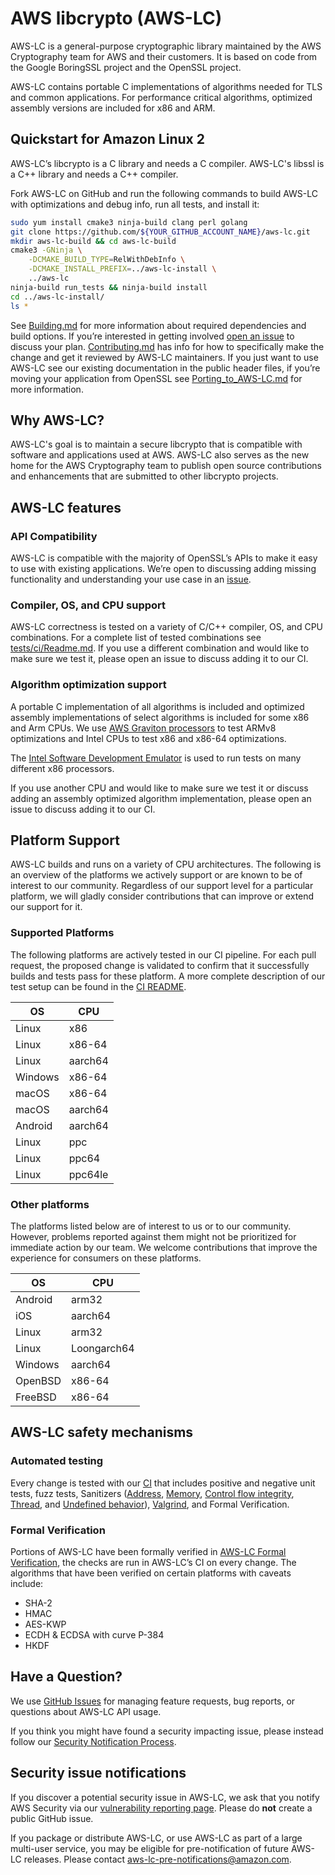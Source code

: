 # AWS libcrypto (AWS-LC)

AWS-LC is a general-purpose cryptographic library maintained by the AWS Cryptography
team for AWS and their customers. It іs based on code from the Google BoringSSL project
and the OpenSSL project.

AWS-LC contains portable C implementations of algorithms needed for TLS and common
applications. For performance critical algorithms, optimized assembly versions are
included for x86 and ARM.

## Quickstart for Amazon Linux 2

AWS-LC’s libcrypto is a C library and needs a C compiler. AWS-LC's libssl is a
C++ library and needs a C++ compiler.

Fork AWS-LC on GitHub and run the following commands to build AWS-LC with optimizations
and debug info, run all tests, and install it:
```bash
sudo yum install cmake3 ninja-build clang perl golang
git clone https://github.com/${YOUR_GITHUB_ACCOUNT_NAME}/aws-lc.git
mkdir aws-lc-build && cd aws-lc-build
cmake3 -GNinja \
    -DCMAKE_BUILD_TYPE=RelWithDebInfo \
    -DCMAKE_INSTALL_PREFIX=../aws-lc-install \
    ../aws-lc
ninja-build run_tests && ninja-build install
cd ../aws-lc-install/
ls *
```
See [Building.md](https://github.com/aws/aws-lc/blob/main/BUILDING.md) for more
information about required dependencies and build options. If you’re interested in
getting involved [open an issue](https://github.com/aws/aws-lc/issues/new/choose) to discuss your plan.
[Contributing.md](https://github.com/aws/aws-lc/blob/main/CONTRIBUTING.md) has
info for how to specifically make the change and get it reviewed by AWS-LC maintainers.
If you just want to use AWS-LC see our existing documentation in the public header
files, if you’re moving your application from OpenSSL see
[Porting_to_AWS-LC.md](https://github.com/aws/aws-lc/blob/main/PORTING_TO_AWSLC.md)
for more information.

## Why AWS-LC?

AWS-LC's goal is to maintain a secure libcrypto that is compatible with software and
applications used at AWS. AWS-LC also serves as the new home for the AWS Cryptography
team to publish open source contributions and enhancements that are submitted to
other libcrypto projects.

## AWS-LC features

### API Compatibility

AWS-LC is compatible with the majority of OpenSSL’s APIs to make it easy to use with
existing applications. We’re open to discussing adding missing functionality and
understanding your use case in an [issue](https://github.com/aws/aws-lc/issues/new/choose).

### Compiler, OS, and CPU support

AWS-LC correctness is tested on a variety of C/C++ compiler, OS, and CPU
combinations. For a complete list of tested combinations see
[tests/ci/Readme.md](https://github.com/aws/aws-lc/blob/main/tests/ci/README.md).
If you use a different combination and would like to make sure we test it,
please open an issue to discuss adding it to our CI.

### Algorithm optimization support

A portable C implementation of all algorithms is included and optimized assembly
implementations of select algorithms is included for some x86 and Arm CPUs. We
use [AWS Graviton processors](https://aws.amazon.com/ec2/graviton/) to test
ARMv8 optimizations and Intel CPUs to test x86 and x86-64 optimizations.

The [Intel Software Development Emulator](https://software.intel.com/content/www/us/en/develop/articles/intel-software-development-emulator.html)
is used to run tests on many different x86 processors.

If you use another CPU and would like to make sure we test it or discuss adding
an assembly optimized algorithm implementation, please open an issue to discuss
adding it to our CI.

## Platform Support

AWS-LC builds and runs on a variety of CPU architectures. The following is an overview of the 
platforms we actively support or are known to be of interest to our community. Regardless of 
our support level for a particular platform, we will gladly consider contributions that can 
improve or extend our support for it.

### Supported Platforms

The following platforms are actively tested in our CI pipeline. For each pull request, the 
proposed change is validated to confirm that it successfully builds and tests pass for these 
platform. A more complete description of our test setup can be found in the 
[CI README](https://github.com/aws/aws-lc/blob/main/tests/ci/README.md).

| OS      | CPU     | 
|---------|---------|
| Linux   | x86     |
| Linux   | x86-64  |
| Linux   | aarch64 |
| Windows | x86-64  |
| macOS   | x86-64  |
| macOS   | aarch64 |
| Android | aarch64 |
| Linux   | ppc     |
| Linux   | ppc64   |
| Linux   | ppc64le |

### Other platforms

The platforms listed below are of interest to us or to our community. However, problems reported 
against them might not be prioritized for immediate action by our team. We welcome contributions 
that improve the experience for consumers on these platforms.

| OS        | CPU         |
|-----------|-------------|
| Android   | arm32       |
| iOS       | aarch64     |
| Linux     | arm32       |
| Linux     | Loongarch64 | 
| Windows   | aarch64     |
| OpenBSD   | x86-64      |
| FreeBSD   | x86-64      |

## AWS-LC safety mechanisms

### Automated testing

Every change is tested with our
[CI](https://github.com/aws/aws-lc/blob/main/tests/ci/README.md) that includes
positive and negative unit tests, fuzz tests, Sanitizers
([Address](https://clang.llvm.org/docs/AddressSanitizer.html),
[Memory](https://clang.llvm.org/docs/MemorySanitizer.html),
[Control flow integrity](https://clang.llvm.org/docs/ControlFlowIntegrity.html),
[Thread](https://clang.llvm.org/docs/ThreadSanitizer.html), and
[Undefined behavior](https://clang.llvm.org/docs/UndefinedBehaviorSanitizer.html)),
[Valgrind](https://valgrind.org/), and Formal Verification.

### Formal Verification

Portions of AWS-LC have been formally verified in
[AWS-LC Formal Verification](https://github.com/awslabs/aws-lc-verification),
the checks are run in AWS-LC’s CI on every change. The algorithms that have been
verified on certain platforms with caveats include:
* SHA-2
* HMAC
* AES-KWP
* ECDH & ECDSA with curve P-384
* HKDF

## Have a Question?

We use [GitHub Issues](https://github.com/aws/aws-lc/issues) for managing feature requests,
bug reports, or questions about AWS-LC API usage.

If you think you might have found a security impacting issue, please instead
follow our [Security Notification Process](#security-issue-notifications).

## Security issue notifications

If you discover a potential security issue in AWS-LC, we ask that you notify AWS
Security via our
[vulnerability reporting page](https://aws.amazon.com/security/vulnerability-reporting/).
Please do **not** create a public GitHub issue.

If you package or distribute AWS-LC, or use AWS-LC as part of a large multi-user service, you may be eligible for pre-notification of future AWS-LC releases. Please contact aws-lc-pre-notifications@amazon.com.

